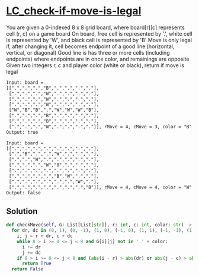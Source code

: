 # [LC_check-if-move-is-legal](https://leetcode.com/problems/check-if-move-is-legal)

You are given a 0-indexed 8 x 8 grid board, where board[r][c] represents cell (r, c) on a game board
On board, free cell is represented by '.', white cell is represented by 'W', and black cell is represented by 'B'
Move is only legal if, after changing it, cell becomes endpoint of a good line (horizontal, vertical, or diagonal)
Good line is has three or more cells (including endpoints) where endpoints are in once color, and remainings are opposite
Given two integers r, c and player color (white or black), return if move is legal

```txt
Input: board =
[[".",".",".","B",".",".",".","."],
 [".",".",".","W",".",".",".","."],
 [".",".",".","W",".",".",".","."],
 [".",".",".","W",".",".",".","."],
 ["W","B","B",".","W","W","W","B"],
 [".",".",".","B",".",".",".","."],
 [".",".",".","B",".",".",".","."],
 [".",".",".","W",".",".",".","."]], rMove = 4, cMove = 3, color = "B"
Output: true

Input: board =
[[".",".",".",".",".",".",".","."],
 [".","B",".",".","W",".",".","."],
 [".",".","W",".",".",".",".","."],
 [".",".",".","W","B",".",".","."],
 [".",".",".",".",".",".",".","."],
 [".",".",".",".","B","W",".","."],
 [".",".",".",".",".",".","W","."],
 [".",".",".",".",".",".",".","B"]], rMove = 4, cMove = 4, color = "W"
Output: false
```

## Solution

```py
def checkMove(self, G: List[List[str]], r: int, c: int, color: str) -> bool:
  for dr, dc in (0, 1), (0, -1), (1, 0), (-1, 0), (1, 1), (-1, -1), (1, -1), (-1, 1):
    i, j = r + dr, c + dc
    while 8 > i >= 0 <= j < 8 and G[i][j] not in '.' + color:
      i += dr
      j += dc
    if 8 > i >= 0 <= j < 8 and (abs(i - r) > abs(dr) or abs(j - c) > abs(dc)) and G[i][j] == color:
      return True
  return False
```
